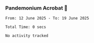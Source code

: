 ### Pandemonium Acrobat 🤸

<!--START_SECTION:waka-->

```all_time
From: 12 June 2025 - To: 19 June 2025

Total Time: 0 secs

No activity tracked
```

<!--END_SECTION:waka-->
